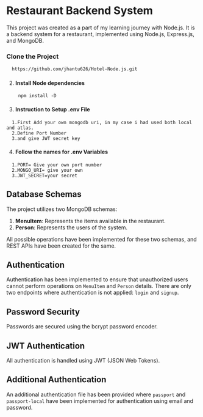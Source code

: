 # Restaurant Backend System

This project was created as a part of my learning journey with Node.js. It is a backend system for a restaurant, implemented using Node.js, Express.js, and MongoDB.

### Clone the Project

```bash
  https://github.com/jhantu626/Hotel-Node.js.git
```
2. #### Install Node dependencies
   ```
    npm install -D
   ```
3. #### Instruction to Setup .env File
  ```
    1.First Add your own mongodb uri, in my case i had used both local and atlas.
    2.Define Port Number
    3.and give JWT secret key
  ```
4. #### Follow the names for .env Variables
  ```
    1.PORT= Give your own port number
    2.MONGO_URI= give your own
    3.JWT_SECRET=your secret
  ```

## Database Schemas

The project utilizes two MongoDB schemas:

1. **MenuItem**: Represents the items available in the restaurant.
2. **Person**: Represents the users of the system.

All possible operations have been implemented for these two schemas, and REST APIs have been created for the same.

## Authentication

Authentication has been implemented to ensure that unauthorized users cannot perform operations on `MenuItem` and `Person` details. There are only two endpoints where authentication is not applied: `login` and `signup`.

## Password Security

Passwords are secured using the bcrypt password encoder.

## JWT Authentication

All authentication is handled using JWT (JSON Web Tokens).

## Additional Authentication

An additional authentication file has been provided where `passport` and `passport-local` have been implemented for authentication using email and password.
